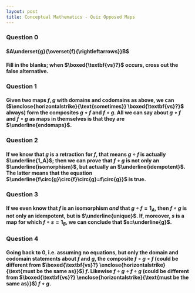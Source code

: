 ```yaml
---
layout: post
title: Conceptual Mathematics - Quiz Opposed Maps
---
```

### **Question 0**

#### $A\underset{g}{\overset{f}{\rightleftarrows}}B$

#### Fill in the blanks; when $\boxed{\textbf{vs}?}$ occurs, cross out the false alternative.

### **Question 1**

#### Given two maps $f,g$ with domains and codomains as above, we can ($\enclose{horizontalstrike}{\text{sometimes}} \boxed{\textbf{vs}?}$ always) form the composites $g\circ{f}$ and $f\circ{g}$. All we can say about $g\circ{f}$ and $f\circ{g}$ as maps in themselves is that they are $\underline{endomaps}$.

### **Question 2**

#### If we know that $g$ is a retraction for $f$, that means $g\circ{f}$ is actually $\underline{1_A}$; then we can prove that $f\circ{g}$ is not only an $\underline{isomorphism}$, but actually an $\underline{idempotent}$. The latter means that the equation $\underline{f\circ{g}\circ{f}\circ{g}=f\circ{g}}$ is true.

### **Question 3**

#### If we even know that $f$ is an isomorphism *and* that $g\circ{f}=1_A$, then $f\circ{g}$ is not only an idempotent, but is $\underline{unique}$. If, moreover, $s$ is a map for which $f\circ{s}=1_B$, we can conclude that $s=\underline{g}$.

### **Question 4** 

#### Going back to $0$, i.e. assuming no equations, but only the domain and codomain statements about $f$ and $g$, the composite $f\circ{g}\circ{f}$ (could be different from $\boxed{\textbf{vs}?} \enclose{horizontalstrike}{\text{must be the same as}}$) $f$. Likewise $f\circ{g}\circ{f}\circ{g}$ (could be different from $\boxed{\textbf{vs}?} \enclose{horizontalstrike}{\text{must be the same as}}$) $f\circ{g}$.
